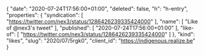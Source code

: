 {
  "date": "2020-07-24T17:56:00+01:00",
  "deleted": false,
  "h": "h-entry",
  "properties": {
    "syndication": [
      "https://twitter.com/nex3/status/1286426239335424000"
    ],
    "name": [
      "Like of @nex3's tweet"
    ],
    "published": [
      "2020-07-24T17:56:00+01:00"
    ],
    "like-of": [
      "https://twitter.com/nex3/status/1286426239335424000"
    ]
  },
  "kind": "likes",
  "slug": "2020/07/5rgk0",
  "client_id": "https://indigenous.realize.be"
}

